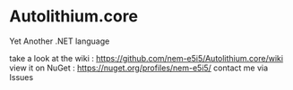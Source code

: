 Autolithium.core
================

Yet Another .NET language

take a look at the wiki : https://github.com/nem-e5i5/Autolithium.core/wiki
view it on NuGet : https://nuget.org/profiles/nem-e5i5/
contact me via Issues
